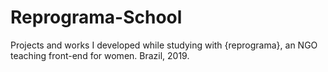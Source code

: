 # Reprograma-School
Projects and works I developed while studying with {reprograma}, an NGO teaching front-end for women. Brazil, 2019. 
